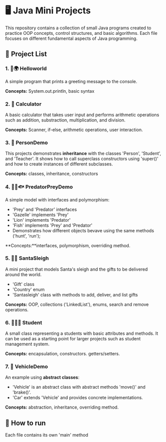 # 🖥️ Java Mini Projects
This repository contains a collection of small Java programs created to practice OOP concepts, control structures, and basic algorithms.
Each file focuses on different fundamental aspects of Java programming.

## 📁 Project List

### 1. 👋🌍 Helloworld
A simple program that prints a greeting message to the console.

**Concepts:** System.out.println, basic syntax

### 2. 🧮 Calculator
A basic calculator that takes user input and performs arithmetic operations such as addition, substraction, multiplication, and division.

**Concepts:** Scanner, if-else, arithmetic operations, user interaction.

### 3. 👤 PersonDemo
This projects demonstrates **inheritance**  with the classes 'Person', 'Student', and 'Teacher'. It shows how to call superclass constructors using 'super()' and how to create instances of different subclasses.

**Concepts:** classes, inheritance, constructors


### 4. 🦌🦁🐟️ PredatorPreyDemo
A simple model with interfaces and polymorphism:

- 'Prey' and 'Predator' interfaces
- 'Gazelle' implements 'Prey'
- 'Lion' implements 'Predator'
- 'Fish' implements 'Prey' and 'Predator'
- Demonstrates how different objects bevave using the same methods ('hunt', 'run');

**Concepts:**interfaces, polymorphism, overriding method.

### 5. 🎅🎁 SantaSleigh
A mini project that models Santa's sleigh and the gifts to be delivered around the world.

- 'Gift' class
- 'Country' enum
- 'Santasleigh'  class with methods to add, deliver, and list gifts

**Concepts:** OOP, collections ('LinkedList'), enums, search and remove operations.

### 6. 🧑🏻‍🎓 Student 
A small class representing a students with basic attributes and methods. It can be used as a starting point for larger projects such as student management system.

**Concepts:** encapsulation, constructors. getters/setters.

### 7. 🚗 VehicleDemo
An example using **abstract classes**:

- 'Vehicle' is an abstract class with abstract methods 'move()' and 'brake()'.
- 'Car' extends 'Vehicle' and provides concrete implementations.

**Concepts:** abstraction, inheritance, overriding method.

## 📌 How to run
Each file contains its own 'main' method


